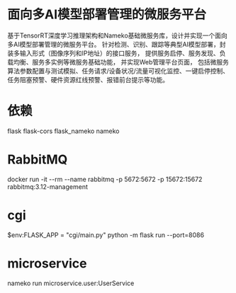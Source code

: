 # 面向多AI模型部署管理的微服务平台
基于TensorRT深度学习推理架构和Nameko基础微服务库，设计并实现一个面向多AI模型部署管理的微服务平台。
针对检测、识别、跟踪等典型AI模型部署，封装多输入形式（图像序列和IP地址）的接口服务，
提供服务启停、服务发现、负载均衡、服务多实例等微服务基础功能， 并实现Web管理平台页面，
包括微服务算法参数配置与测试模拟、任务请求/设备状况/流量可视化监控、一键启停控制、任务阻塞预警、硬件资源红线预警、报错前台提示等功能。

# 依赖
flask
flask-cors
flask_nameko
nameko

# RabbitMQ
docker run -it --rm --name rabbitmq -p 5672:5672 -p 15672:15672 rabbitmq:3.12-management

# cgi
$env:FLASK_APP = "cgi/main.py"
python -m flask run --port=8086

# microservice
nameko run microservice.user:UserService